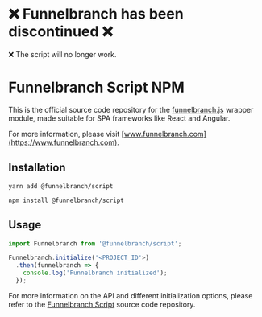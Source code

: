 # ❌ Funnelbranch has been discontinued ❌

❌ The script will no longer work.

# Funnelbranch Script NPM

This is the official source code repository for the [funnelbranch.js](https://github.com/funnelbranch/funnelbranch-script) wrapper module, made suitable for SPA frameworks like React and Angular.

For more information, please visit [www.funnelbranch.com](https://www.funnelbranch.com).

## Installation

```
yarn add @funnelbranch/script

npm install @funnelbranch/script
```

## Usage

```ts
import Funnelbranch from '@funnelbranch/script';

Funnelbranch.initialize('<PROJECT_ID'>)
  .then(funnelbranch => {
    console.log('Funnelbranch initialized');
  });
```

For more information on the API and different initialization options,
please refer to the [Funnelbranch Script](https://github.com/funnelbranch/funnelbranch-script) source code repository.
